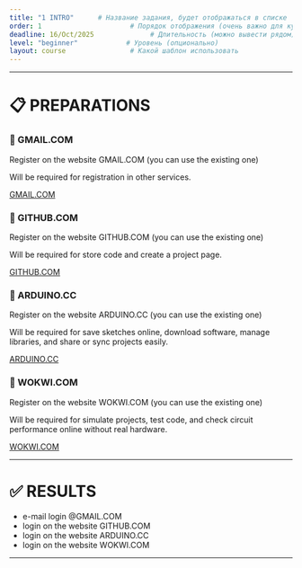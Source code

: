 ```yaml
---
title: "1 INTRO"      # Название задания, будет отображаться в списке
order: 1                      # Порядок отображения (очень важно для курса)
deadline: 16/Oct/2025              # Длительность (можно вывести рядом)
level: "beginner"            # Уровень (опционально)
layout: course                # Какой шаблон использовать
---
```



---

# 📋 PREPARATIONS



<div class="card">
  <h3>🔑 GMAIL.COM</h3>
  <p>Register on the website GMAIL.COM (you can use the existing one)</p>
  <p>Will be required for registration in other services.</p>
   <a href="https://mail.google.com/" class="button" target="_blank" rel="noopener noreferrer">GMAIL.COM</a>
</div>

<div class="card">
  <h3>🔑 GITHUB.COM</h3>
  <p>Register on the website GITHUB.COM (you can use the existing one)</p>
  <p>Will be required for store code and create a project page.</p>
  <a href="https://github.com/" class="button" target="_blank" rel="noopener noreferrer">GITHUB.COM</a>
</div>

<div class="card">
  <h3>🔑 ARDUINO.CC</h3>
  <p>Register on the website ARDUINO.CC (you can use the existing one)</p>
  <p>Will be required for save sketches online, download software, manage libraries, and share or sync projects easily.</p>
  <a href="https://login.arduino.cc/login?" class="button" target="_blank" rel="noopener noreferrer">ARDUINO.CC</a>
</div>

<div class="card">
  <h3>🔑 WOKWI.COM</h3>
  <p>Register on the website WOKWI.COM (you can use the existing one)</p>
  <p>Will be required for simulate projects, test code, and check circuit performance online without real hardware.</p>
  <a href="https://wokwi.com/" class="button" target="_blank" rel="noopener noreferrer">WOKWI.COM</a>
</div>

---

# ✅ RESULTS
- e-mail login @GMAIL.COM  
- login on the website GITHUB.COM
- login on the website ARDUINO.CC
- login on the website WOKWI.COM
  
---
